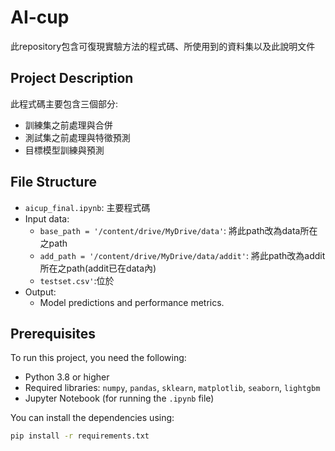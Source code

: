 # AI-cup

此repository包含可復現實驗方法的程式碼、所使用到的資料集以及此說明文件

## Project Description

此程式碼主要包含三個部分:
- 訓練集之前處理與合併
- 測試集之前處理與特徵預測
- 目標模型訓練與預測

## File Structure

- `aicup_final.ipynb`: 主要程式碼
- Input data:
  - `base_path = '/content/drive/MyDrive/data'`: 將此path改為data所在之path
  - `add_path = '/content/drive/MyDrive/data/addit'`: 將此path改為addit所在之path(addit已在data內)
  - `testset.csv'`:位於
- Output:
  - Model predictions and performance metrics.

## Prerequisites

To run this project, you need the following:

- Python 3.8 or higher
- Required libraries: `numpy`, `pandas`, `sklearn`, `matplotlib`, `seaborn`, `lightgbm`
- Jupyter Notebook (for running the `.ipynb` file)

You can install the dependencies using:
```bash
pip install -r requirements.txt
